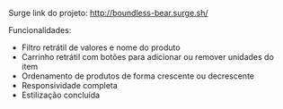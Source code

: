 Surge link do projeto: http://boundless-bear.surge.sh/

Funcionalidades:
- Filtro retrátil de valores e nome do produto
- Carrinho retrátil com botões para adicionar ou remover unidades do item
- Ordenamento de produtos de forma crescente ou decrescente
- Responsividade completa
- Estilização concluída
